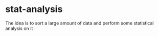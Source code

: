 # stat-analysis
The idea is to sort a large amount of data and perform some statistical analysis on it
